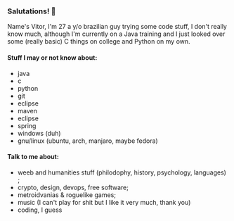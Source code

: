 ### Salutations! 👋

Name's Vitor, I'm 27 a y/o brazilian guy trying some code stuff, I don't really know much, although I'm currently on a Java training and I just looked over some (really basic) C things on college and Python on my own.

#### Stuff I may or not know about:

- java
- c
- python
- git
- eclipse
- maven
- eclipse
- spring
- windows (duh)
- gnu/linux (ubuntu, arch, manjaro, maybe fedora)

#### Talk to me about:

- weeb and humanities stuff (philodophy, history, psychology, languages) ; 
- crypto, design, devops, free software;
- metroidvanias & roguelike games;
- music (I can't play for shit but I like it very much, thank you)
- coding, I guess




<!--
**gehrkev/gehrkev** is a ✨ _special_ ✨ repository because its `README.md` (this file) appears on your GitHub profile.

Here are some ideas to get you started:

- 🔭 I’m currently working on ...
- 🌱 I’m currently learning ...
- 👯 I’m looking to collaborate on ...
- 🤔 I’m looking for help with ...
- 💬 Ask me about ...
- 📫 How to reach me: ...
- 😄 Pronouns: ...
- ⚡ Fun fact: ...
-->
